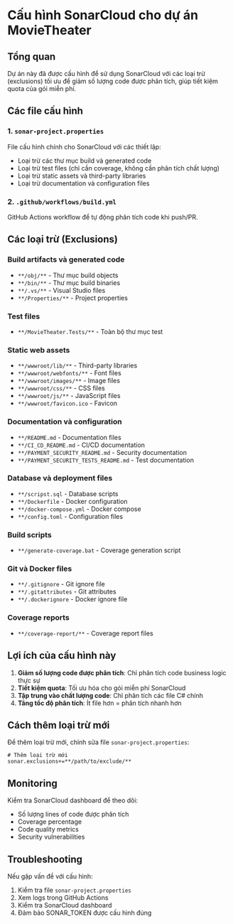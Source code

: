 # Cấu hình SonarCloud cho dự án MovieTheater

## Tổng quan

Dự án này đã được cấu hình để sử dụng SonarCloud với các loại trừ (exclusions) tối ưu để giảm số lượng code được phân tích, giúp tiết kiệm quota của gói miễn phí.

## Các file cấu hình

### 1. `sonar-project.properties`
File cấu hình chính cho SonarCloud với các thiết lập:
- Loại trừ các thư mục build và generated code
- Loại trừ test files (chỉ cần coverage, không cần phân tích chất lượng)
- Loại trừ static assets và third-party libraries
- Loại trừ documentation và configuration files

### 2. `.github/workflows/build.yml`
GitHub Actions workflow để tự động phân tích code khi push/PR.

## Các loại trừ (Exclusions)

### Build artifacts và generated code
- `**/obj/**` - Thư mục build objects
- `**/bin/**` - Thư mục build binaries  
- `**/.vs/**` - Visual Studio files
- `**/Properties/**` - Project properties

### Test files
- `**/MovieTheater.Tests/**` - Toàn bộ thư mục test

### Static web assets
- `**/wwwroot/lib/**` - Third-party libraries
- `**/wwwroot/webfonts/**` - Font files
- `**/wwwroot/images/**` - Image files
- `**/wwwroot/css/**` - CSS files
- `**/wwwroot/js/**` - JavaScript files
- `**/wwwroot/favicon.ico` - Favicon

### Documentation và configuration
- `**/README.md` - Documentation files
- `**/CI_CD_README.md` - CI/CD documentation
- `**/PAYMENT_SECURITY_README.md` - Security documentation
- `**/PAYMENT_SECURITY_TESTS_README.md` - Test documentation

### Database và deployment files
- `**/scripst.sql` - Database scripts
- `**/Dockerfile` - Docker configuration
- `**/docker-compose.yml` - Docker compose
- `**/config.toml` - Configuration files

### Build scripts
- `**/generate-coverage.bat` - Coverage generation script

### Git và Docker files
- `**/.gitignore` - Git ignore file
- `**/.gitattributes` - Git attributes
- `**/.dockerignore` - Docker ignore file

### Coverage reports
- `**/coverage-report/**` - Coverage report files

## Lợi ích của cấu hình này

1. **Giảm số lượng code được phân tích**: Chỉ phân tích code business logic thực sự
2. **Tiết kiệm quota**: Tối ưu hóa cho gói miễn phí SonarCloud
3. **Tập trung vào chất lượng code**: Chỉ phân tích các file C# chính
4. **Tăng tốc độ phân tích**: Ít file hơn = phân tích nhanh hơn

## Cách thêm loại trừ mới

Để thêm loại trừ mới, chỉnh sửa file `sonar-project.properties`:

```properties
# Thêm loại trừ mới
sonar.exclusions+=**/path/to/exclude/**
```

## Monitoring

Kiểm tra SonarCloud dashboard để theo dõi:
- Số lượng lines of code được phân tích
- Coverage percentage
- Code quality metrics
- Security vulnerabilities

## Troubleshooting

Nếu gặp vấn đề với cấu hình:
1. Kiểm tra file `sonar-project.properties`
2. Xem logs trong GitHub Actions
3. Kiểm tra SonarCloud dashboard
4. Đảm bảo SONAR_TOKEN được cấu hình đúng 